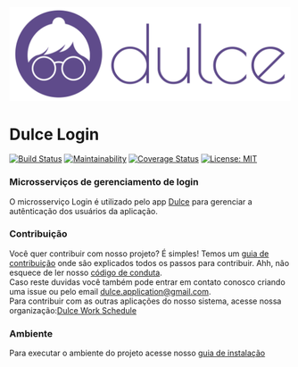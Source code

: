 [<img src="docs/DulceHorizontal.svg" width="1300" title="">](https://dulce-work-schedule.github.io/)
# Dulce Login
[![Build Status](https://travis-ci.org/Dulce-Work-Schedule/2018.1-Dulce_Login.svg?branch=master)](https://travis-ci.org/Dulce-Work-Schedule/2018.1-Dulce_Login)
[![Maintainability](https://api.codeclimate.com/v1/badges/9b8d0ce78d370c5b60ff/maintainability)](https://codeclimate.com/github/Dulce-Work-Schedule/2018.1-Dulce_Login/maintainability)
[![Coverage Status](https://coveralls.io/repos/github/Dulce-Work-Schedule/2018.1-Dulce_Login/badge.svg?branch=)](https://coveralls.io/github/Dulce-Work-Schedule/2018.1-Dulce_Login?branch=)
[![License: MIT](https://img.shields.io/badge/License-MIT-yellow.svg)](https://opensource.org/licenses/MIT)

### Microsserviços de gerenciamento de login

O microsserviço Login é utilizado pelo app [Dulce](https://dulce-work-schedule.github.io/2018.1-Dulce_App/) para gerenciar a autênticação dos usuários da aplicação.


### Contribuição
Você quer contribuir com nosso projeto? É simples! Temos um [guia de contribuição](CONTRIBUTING.md) onde são explicados todos os passos para contribuir. Ahh, não esquece de ler nosso [código de conduta](CODE_OF_CONDUCT.md).   
Caso reste duvidas você também pode entrar em contato conosco criando uma issue ou pelo email dulce.application@gmail.com.  
Para contribuir com as outras aplicações do nosso sistema, acesse nossa organização:[Dulce Work Schedule](https://github.com/Dulce-Work-Schedule)

### Ambiente

Para executar o ambiente do projeto acesse nosso [guia de instalação](guia_de_instalacao.md)
